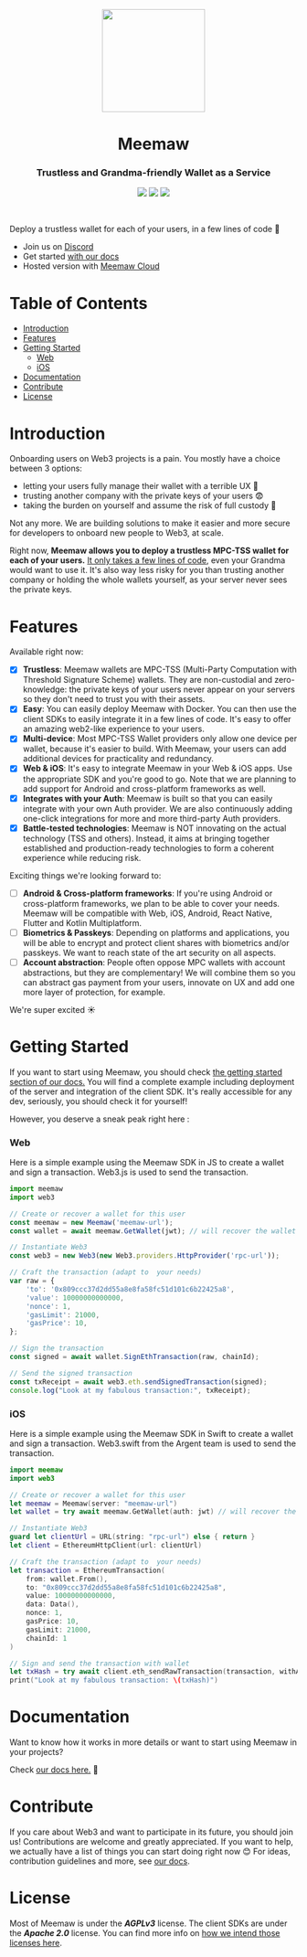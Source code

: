 <p align="center">
    <img src="https://getmeemaw.com/static/img/logo/grandma.webp" width="180px" />
</p>

<h1 align="center">Meemaw</h1>

<h3 align="center">Trustless and Grandma-friendly Wallet as a Service</h3>

<p align="center">
    <img src="https://img.shields.io/badge/Latest-v1.2.0-blue"/>
    <img src="https://img.shields.io/badge/Stability-Beta-orange"/>
    <img src="https://img.shields.io/badge/License-AGPL%20v3-green.svg"/>
</p>

<br />

Deploy a trustless wallet for each of your users, in a few lines of code 🚀 
* Join us on [Discord](https://discord.gg/uf8Uzqp2)
* Get started [with our docs](https://getmeemaw.com/docs/getting-started)
* Hosted version with [Meemaw Cloud](https://getmeemaw.com)

Table of Contents
=================

  * [Introduction](#introduction)
  * [Features](#features)
  * [Getting Started](#getting-started)
      * [Web](#web)
      * [iOS](#ios)
  * [Documentation](#documentation)
  * [Contribute](#contribute)
  * [License](#license)

# Introduction

Onboarding users on Web3 projects is a pain. You mostly have a choice between 3 options: 
* letting your users fully manage their wallet with a terrible UX 🤮
* trusting another company with the private keys of your users 😨
* taking the burden on yourself and assume the risk of full custody 🤯

Not any more. We are building solutions to make it easier and more secure for developers to onboard new people to Web3, at scale.

Right now, **Meemaw allows you to deploy a trustless MPC-TSS wallet for each of your users.** [It only takes a few lines of code](#getting-started), even your Grandma would want to use it. It's also way less risky for you than trusting another company or holding the whole wallets yourself, as your server never sees the private keys.

# Features

Available right now:

- [x] **Trustless**: Meemaw wallets are MPC-TSS (Multi-Party Computation with Threshold Signature Scheme) wallets. They are non-custodial and zero-knowledge: the private keys of your users never appear on your servers so they don't need to trust you with their assets.
- [x] **Easy**: You can easily deploy Meemaw with Docker. You can then use the client SDKs to easily integrate it in a few lines of code. It's easy to offer an amazing web2-like experience to your users.
- [x] **Multi-device**: Most MPC-TSS Wallet providers only allow one device per wallet, because it's easier to build. With Meemaw, your users can add additional devices for practicality and redundancy.
- [x] **Web & iOS**: It's easy to integrate Meemaw in your Web & iOS apps. Use the appropriate SDK and you're good to go. Note that we are planning to add support for Android and cross-platform frameworks as well.
- [x] **Integrates with your Auth**: Meemaw is built so that you can easily integrate with your own Auth provider. We are also continuously adding one-click integrations for more and more third-party Auth providers.
- [x] **Battle-tested technologies**: Meemaw is NOT innovating on the actual technology (TSS and others). Instead, it aims at bringing together established and production-ready technologies to form a coherent experience while reducing risk. 
<!-- the next points are not as key and important, people will see it in docs or it's obvious -->
<!-- - [x] **Ethereum and more**: Meemaw is compatible with most blockchains (those based on ECDSA). On top of that, it provides helpers to send transactions and call smart contract on Ethereum and other EVM blockchains with one line of code. -->
<!--* **No vendor lock-in**: On top of being open-source and here to stay, Meemaw is built so that you can migrate at any time. From cloud or self-hosted to a competitor or to a different way of dealing with Web3 onboarding.-->
<!--* **Self-hosted**: Meemaw is built so that you can easily self-host it in just a few clicks. Depending on your objectives, you may want to install Meemaw with Docker or build it from source. Both options are available.-->


Exciting things we're looking forward to:

- [ ] **Android & Cross-platform frameworks**: If you're using Android or cross-platform frameworks, we plan to be able to cover your needs. Meemaw will be compatible with Web, iOS, Android, React Native, Flutter and Kotlin Multiplatform.
- [ ] **Biometrics & Passkeys**: Depending on platforms and applications, you will be able to encrypt and protect client shares with biometrics and/or passkeys. We want to reach state of the art security on all aspects.
- [ ] **Account abstraction**: People often oppose MPC wallets with account abstractions, but they are complementary! We will combine them so you can abstract gas payment from your users, innovate on UX and add one more layer of protection, for example.
<!-- - [ ] **Dual server mode**: You will be able to perform the TSS process between two servers, removing the need to store anything client-side. You will also be able to combine one server you self-host and one server we host on our cloud, maximising the benefits. -->

We're super excited ☀️

# Getting Started

If you want to start using Meemaw, you should check [the getting started section of our docs.](https://getmeemaw.com/docs/getting-started) You will find a complete example including deployment of the server and integration of the client SDK. It's really accessible for any dev, seriously, you should check it for yourself!

However, you deserve a sneak peak right here :

### Web
Here is a simple example using the Meemaw SDK in JS to create a wallet and sign a transaction. Web3.js is used to send the transaction.

```javascript
import meemaw
import web3

// Create or recover a wallet for this user
const meemaw = new Meemaw('meemaw-url');
const wallet = await meemaw.GetWallet(jwt); // will recover the wallet if exists for the user or create a new one

// Instantiate Web3
const web3 = new Web3(new Web3.providers.HttpProvider('rpc-url'));

// Craft the transaction (adapt to  your needs)   
var raw = {
    'to': '0x809ccc37d2dd55a8e8fa58fc51d101c6b22425a8',
    'value': 10000000000000, 
    'nonce': 1,
    'gasLimit': 21000,
    'gasPrice': 10,
};

// Sign the transaction
const signed = await wallet.SignEthTransaction(raw, chainId);

// Send the signed transaction
const txReceipt = await web3.eth.sendSignedTransaction(signed);
console.log("Look at my fabulous transaction:", txReceipt);

```

### iOS
Here is a simple example using the Meemaw SDK in Swift to create a wallet and sign a transaction. Web3.swift from the Argent team is used to send the transaction.

```swift
import meemaw
import web3

// Create or recover a wallet for this user
let meemaw = Meemaw(server: "meemaw-url")
let wallet = try await meemaw.GetWallet(auth: jwt) // will recover the wallet if exists for the user or create a new one

// Instantiate Web3
guard let clientUrl = URL(string: "rpc-url") else { return }
let client = EthereumHttpClient(url: clientUrl)

// Craft the transaction (adapt to  your needs) 
let transaction = EthereumTransaction(
    from: wallet.From(),
    to: "0x809ccc37d2dd55a8e8fa58fc51d101c6b22425a8",
    value: 10000000000000,
    data: Data(),
    nonce: 1,
    gasPrice: 10,
    gasLimit: 21000,
    chainId: 1
)

// Sign and send the transaction with wallet
let txHash = try await client.eth_sendRawTransaction(transaction, withAccount: wallet)
print("Look at my fabulous transaction: \(txHash)")
```

# Documentation

Want to know how it works in more details or want to start using Meemaw in your projects?

Check [our docs here.](https://getmeemaw.com/docs/intro) 🚀

# Contribute

If you care about Web3 and want to participate in its future, you should join us! Contributions are welcome and greatly appreciated.
If you want to help, we actually have a list of things you can start doing right now 😊
For ideas, contribution guidelines and more, see [our docs](https://getmeemaw.com/docs/contribute/).

# License

Most of Meemaw is under the ***AGPLv3*** license. The client SDKs are under the ***Apache 2.0*** license. You can find more info on [how we intend those licenses here](licenses.md).
